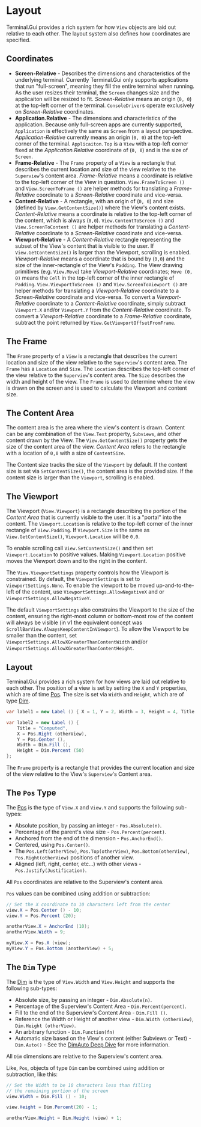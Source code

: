 # Layout

Terminal.Gui provides a rich system for how `View` objects are laid out relative to each other. The layout system also defines how coordinates are specified.

## Coordinates

* **Screen-Relative** - Describes the dimensions and characteristics of the underlying terminal. Currently Terminal.Gui only supports applications that run "full-screen", meaning they fill the entire terminal when running. As the user resizes their terminal, the `Screen` changes size and the applicaiton will be resized to fit. *Screen-Relative* means an origin (`0, 0`) at the top-left corner of the terminal. `ConsoleDriver`s operate exclusively on *Screen-Relative* coordinates.
* **Application.Relative** - The dimensions and characteristics of the application. Because only full-screen apps are currently supported, `Application` is effectively the same as `Screen` from a layout perspective. *Application-Relative* currently means an origin (`0, 0`) at the top-left corner of the terminal. `Applicaiton.Top` is a `View` with a top-left corner fixed at the *Application.Relative* coordinate of (`0, 0`) and is the size of `Screen`.
* **Frame-Relative**  - The `Frame` property of a `View` is a rectangle that describes the current location and size of the view relative to the `Superview`'s content area. *Frame-Relative* means a coordinate is relative to the top-left corner of the View in question. `View.FrameToScreen ()` and `View.ScreenToFrame ()` are helper methods for translating a *Frame-Relative* coordinate to a *Screen-Relative* coordinate and vice-versa.
* **Content-Relative** - A rectangle, with an origin of (`0, 0`) and size (defined by `View.GetContentSize()`) where the View's content exists. *Content-Relative* means a coordinate is relative to the top-left corner of the content, which is always (`0,0`). `View.ContentToScreen ()` and `View.ScreenToContent ()` are helper methods for translating a *Content-Relative* coordinate to a *Screen-Relative* coordinate and vice-versa.
* **Viewport-Relative** - A *Content-Relative* rectangle representing the subset of the View's content that is visible to the user. If `View.GetContentSize()` is larger than the Viewport, scrolling is enabled. *Viewport-Relative* means a coordinate that is bound by (`0,0`) and the size of the inner-rectangle of the View's `Padding`. The View drawing primitives (e.g. `View.Move`) take *Viewport-Relative* coordinates; `Move (0, 0)` means the `Cell` in the top-left corner of the inner rectangle of `Padding`. `View.ViewportToScreen ()` and `View.ScreenToViewport ()` are helper methods for translating a *Viewport-Relative* coordinate to a *Screen-Relative* coordinate and vice-versa. To convert a *Viewport-Relative* coordinate to a *Content-Relative* coordinate, simply subtract `Viewport.X` and/or `Viewport.Y` from the *Content-Relative* coordinate. To convert a *Viewport-Relative* coordinate to a *Frame-Relative* coordinate, subtract the point returned by `View.GetViewportOffsetFromFrame`.

## The Frame

The `Frame` property of a `View` is a rectangle that describes the current location and size of the view relative to the `Superview`'s content area. The `Frame`  has a `Location` and `Size`. The `Location` describes the top-left corner of the view relative to the `Superview`'s content area. The `Size` describes the width and height of the view. The `Frame` is used to determine where the view is drawn on the screen and is used to calculate the Viewport and content size.

## The Content Area

 The content area is the area where the view's content is drawn. Content can be any combination of the `View.Text` property, `Subviews`, and other content drawn by the View. The `View.GetContentSize()` property gets the size of the content area of the view. *Content Area* refers to the rectangle with a location of `0,0` with a size of `ContentSize`.

 The Content size tracks the size of the `Viewport` by default. If the content size is set via `SetContentSize()`, the content area is the provided size. If the content size is larger than the `Viewport`, scrolling is enabled. 

## The Viewport

The Viewport (`View.Viewport`) is a rectangle describing the portion of the *Content Area* that is currently visible to the user. It is a "portal" into the content. The `Viewport.Location` is relative to the top-left corner of the inner rectangle of `View.Padding`. If `Viewport.Size` is the same as `View.GetContentSize()`, `Viewport.Location` will be `0,0`. 

To enable scrolling call `View.SetContentSize()` and then set `Viewport.Location` to positive values. Making `Viewport.Location` positive moves the Viewport down and to the right in the content. 

The `View.ViewportSettings` property controls how the Viewport is constrained. By default, the `ViewportSettings` is set to `ViewportSettings.None`. To enable the viewport to be moved up-and-to-the-left of the content, use `ViewportSettings.AllowNegativeX` and or `ViewportSettings.AllowNegativeY`. 

The default `ViewportSettings` also constrains the Viewport to the size of the content, ensuring the right-most column or bottom-most row of the content will always be visible (in v1 the equivalent concept was `ScrollBarView.AlwaysKeepContentInViewport`). To allow the Viewport to be smaller than the content, set `ViewportSettings.AllowXGreaterThanContentWidth` and/or `ViewportSettings.AllowXGreaterThanContentHeight`.

## Layout

Terminal.Gui provides a rich system for how views are laid out relative to each other. The position of a view is set by setting the `X` and `Y` properties, which are of time [Pos](~/api/Terminal.Gui.Pos.yml). The size is set via `Width` and `Height`, which are of type [Dim](~/api/Terminal.Gui.Dim.yml).

```cs
var label1 = new Label () { X = 1, Y = 2, Width = 3, Height = 4, Title = "Absolute")

var label2 = new Label () {
    Title = "Computed",
    X = Pos.Right (otherView),
    Y = Pos.Center (),
    Width = Dim.Fill (),
    Height = Dim.Percent (50)
};
```

The `Frame` property is a rectangle that provides the current location and size of the view relative to the View's `Superview`'s Content area. 

## The `Pos` Type

The [Pos](~/api/Terminal.Gui.Pos.yml) is the type of `View.X` and `View.Y` and supports the following sub-types:

* Absolute position, by passing an integer - `Pos.Absolute(n)`.
* Percentage of the parent's view size - `Pos.Percent(percent)`.
* Anchored from the end of the dimension - `Pos.AnchorEnd()`.
* Centered, using `Pos.Center()`.
* The `Pos.Left(otherView)`, `Pos.Top(otherView)`, `Pos.Bottom(otherView)`, `Pos.Right(otherView)` positions of another view.
* Aligned (left, right, center, etc...) with other views - `Pos.Justify(Justification)`.

All `Pos` coordinates are relative to the Superview's content area.

`Pos` values can be combined using addition or subtraction:

```cs
// Set the X coordinate to 10 characters left from the center
view.X = Pos.Center () - 10;
view.Y = Pos.Percent (20);

anotherView.X = AnchorEnd (10);
anotherView.Width = 9;

myView.X = Pos.X (view);
myView.Y = Pos.Bottom (anotherView) + 5;
```
## The `Dim` Type

The [Dim](~/api/Terminal.Gui.Dim.yml) is the type of `View.Width` and `View.Height` and supports the following sub-types:

* Absolute size, by passing an integer - `Dim.Absolute(n)`.
* Percentage of the Superview's Content Area  - `Dim.Percent(percent)`.
* Fill to the end of the Superview's Content Area - `Dim.Fill ()`.
* Reference the Width or Height of another view - `Dim.Width (otherView)`, `Dim.Height (otherView)`.
* An arbitrary function - `Dim.Function(fn)`
* Automatic size based on the View's content (either Subviews or Text) - `Dim.Auto()` - See the [DimAuto Deep Dive](dimauto.md) for more information.

All `Dim` dimensions are relative to the Superview's content area.

Like, `Pos`, objects of type `Dim` can be combined using addition or subtraction, like this:

```cs
// Set the Width to be 10 characters less than filling 
// the remaining portion of the screen
view.Width = Dim.Fill () - 10;

view.Height = Dim.Percent(20) - 1;

anotherView.Height = Dim.Height (view) + 1;
```
